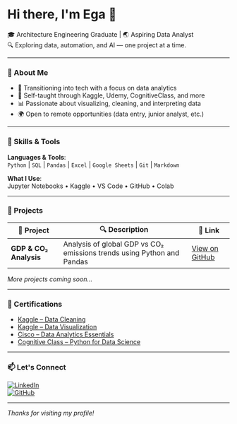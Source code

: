 # Hi there, I'm Ega 👋

🎓 Architecture Engineering Graduate | 🌏 Aspiring Data Analyst  
🔍 Exploring data, automation, and AI — one project at a time.

---

### 💼 About Me

- 🌱 Transitioning into tech with a focus on data analytics
- 🧠 Self-taught through Kaggle, Udemy, CognitiveClass, and more
- 📊 Passionate about visualizing, cleaning, and interpreting data
- 🌍 Open to remote opportunities (data entry, junior analyst, etc.)

---

### 🧰 Skills & Tools

**Languages & Tools**:  
`Python` | `SQL` | `Pandas` | `Excel` | `Google Sheets` | `Git` | `Markdown`

**What I Use**:  
Jupyter Notebooks • Kaggle • VS Code • GitHub • Colab

---

### 📁 Projects

| 📌 Project | 🔍 Description | 🔗 Link |
|-----------|----------------|--------|
| **GDP & CO₂ Analysis** | Analysis of global GDP vs CO₂ emissions trends using Python and Pandas | [View on GitHub](https://github.com/egao11/gdp-co2-analysis) |

_More projects coming soon..._

---

### 📜 Certifications

- [Kaggle – Data Cleaning](https://www.kaggle.com/learn/data-cleaning)
- [Kaggle – Data Visualization](https://www.kaggle.com/learn/data-visualization)
- [Cisco – Data Analytics Essentials](https://www.netacad.com/)
- [Cognitive Class – Python for Data Science](https://cognitiveclass.ai/)

---

### 📫 Let's Connect

[![LinkedIn](https://img.shields.io/badge/LinkedIn-blue?style=flat&logo=linkedin)](https://www.linkedin.com/in/ega-octavina/)  
[![GitHub](https://img.shields.io/badge/GitHub-000?style=flat&logo=github)](https://github.com/egao11)

---

_Thanks for visiting my profile!_
